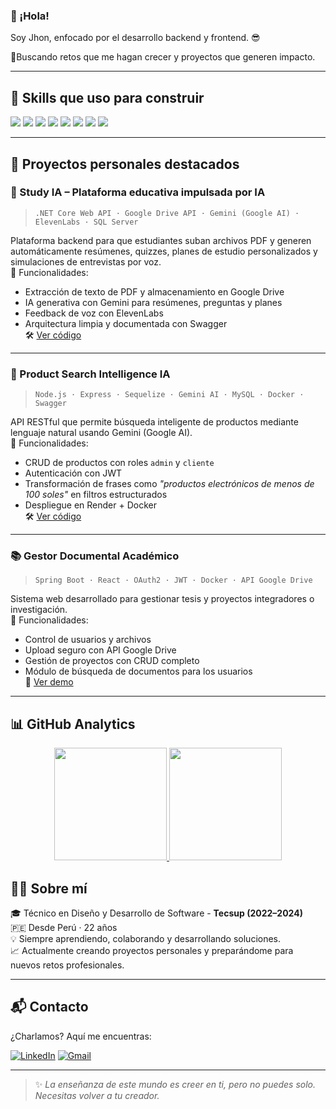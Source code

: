 ### 👋 ¡Hola!

Soy Jhon, enfocado por el desarrollo backend y frontend. :sunglasses:
 
🔹Buscando retos que me hagan crecer y proyectos que generen impacto.

---

## 🧠 Skills que uso para construir

<div align="left">
  <img src="https://img.shields.io/badge/Node.js-339933?style=for-the-badge&logo=nodedotjs&logoColor=white"/>
  <img src="https://img.shields.io/badge/Express.js-000000?style=for-the-badge&logo=express&logoColor=white"/>
  <img src="https://img.shields.io/badge/React-20232A?style=for-the-badge&logo=react&logoColor=61DAFB"/>
  <img src="https://img.shields.io/badge/Docker-2496ED?style=for-the-badge&logo=docker&logoColor=white"/>
  <img src="https://img.shields.io/badge/Git-F05033?style=for-the-badge&logo=git&logoColor=white"/>
  <img src="https://img.shields.io/badge/JavaScript-F7DF1E?style=for-the-badge&logo=javascript&logoColor=black"/>
  <img src="https://img.shields.io/badge/VS%20Code-007ACC?style=for-the-badge&logo=visual-studio-code&logoColor=white"/>
  <img src="https://img.shields.io/badge/IntelliJ%20IDEA-000000.svg?style=for-the-badge&logo=intellij-idea&logoColor=white"/>
</div>

---

## 📂 Proyectos personales destacados

### 📘 Study IA – Plataforma educativa impulsada por IA
> `.NET Core Web API · Google Drive API · Gemini (Google AI) · ElevenLabs · SQL Server`

Plataforma backend para que estudiantes suban archivos PDF y generen automáticamente resúmenes, quizzes, planes de estudio personalizados y simulaciones de entrevistas por voz.  
📎 Funcionalidades:
- Extracción de texto de PDF y almacenamiento en Google Drive
- IA generativa con Gemini para resúmenes, preguntas y planes
- Feedback de voz con ElevenLabs
- Arquitectura limpia y documentada con Swagger  
🛠️ [Ver código](https://github.com/churi-dev/study-ia-web-app.git)

---

### 🛒 Product Search Intelligence IA
> `Node.js · Express · Sequelize · Gemini AI · MySQL · Docker · Swagger`

API RESTful que permite búsqueda inteligente de productos mediante lenguaje natural usando Gemini (Google AI).  
📎 Funcionalidades:
- CRUD de productos con roles `admin` y `cliente`
- Autenticación con JWT
- Transformación de frases como _"productos electrónicos de menos de 100 soles"_ en filtros estructurados
- Despliegue en Render + Docker  
🛠️ [Ver código](https://github.com/churi-dev/product-search-inteligence-ia.git)

---

### 📚 Gestor Documental Académico
> `Spring Boot · React · OAuth2 · JWT · Docker · API Google Drive`

Sistema web desarrollado para gestionar tesis y proyectos integradores o investigación.  
📎 Funcionalidades:
- Control de usuarios y archivos
- Upload seguro con API Google Drive
- Gestión de proyectos con CRUD completo
- Módulo de búsqueda de documentos para los usuarios  
🎥 [Ver demo](https://drive.google.com/file/d/1_xCEFDUlQz4_BbRrav1-GktLn_OECgij/view?usp=sharing)

---

## 📊 GitHub Analytics

<div align="center">
  <a href="https://github.com/churi-dev">
  <img height="180em" src="https://github-readme-stats.vercel.app/api?username=churi-dev&show_icons=true&theme=algolia&include_all_commits=true&count_private=true"/>
  <img height="180em" src="https://github-readme-stats.vercel.app/api/top-langs/?username=churi-dev&layout=compact&langs_count=8&theme=algolia"/>
  </a>
</div>

## 🙋‍♂️ Sobre mí

🎓 Técnico en Diseño y Desarrollo de Software - **Tecsup (2022–2024)**  
🇵🇪 Desde Perú · 22 años  
💡 Siempre aprendiendo, colaborando y desarrollando soluciones.  
📈 Actualmente creando proyectos personales y preparándome para nuevos retos profesionales.

---

## 📬 Contacto

¿Charlamos? Aquí me encuentras:

[![LinkedIn](https://img.shields.io/badge/LinkedIn-%230077B5.svg?style=for-the-badge&logo=linkedin&logoColor=white)](https://www.linkedin.com/in/jhon-churivanti-alva/)
[![Gmail](https://img.shields.io/badge/Gmail-D14836.svg?style=for-the-badge&logo=gmail&logoColor=white)](mailto:churivantialvajhonn@gmail.com)

---

> ✨ *La enseñanza de este mundo es creer en ti, pero no puedes solo. Necesitas volver a tu creador.*



